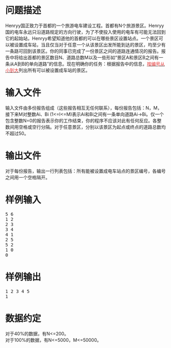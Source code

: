 

# 问题描述


Henryy国正致力于首都的一个旅游电车建设工程。首都有N个旅游景区。Henryy国的电车永远只沿道路规定的方向行驶，为了不使投入使用的电车有可能无法回到它的起始站，Henryy希望知道他的首都的可以在哪些景区设置站点。一个景区可以被设置成车站，当且仅当对于任意一个从该景区出发所能到达的景区，均至少有一条路可回到该景区。你的同事已完成了一份景区之间的道路连通情况的报告。报告中将给出首都的景区数目N、道路总数M以及一些形如“景区A和景区B之间有一条从A到B的单向道路”的信息。现在明确你的任务：根据报告中的信息，<u><span style="color:#E53333;">按编号从小到大</span></u>列出所有可以被设置成车站的景区。<br/>

# 输入文件


输入文件由多份报告组成（这些报告相互无任何联系），每份报告包括：N，M，接下来M对整数Ai、Bi (1&lt;=I&lt;=M)表示Ai和Bi之间有一条单向道路Ai-&gt;Bi。仅一个包含整数N=0的报告表示你的工作结束，你的程序不应该对此有任何反应。各整数间用空格或空行分隔。对于任意景区，分别以该景区为起点或终点的道路总数均不超过50。<br/>

# 输出文件


对于每份报告，输出一行列表包括：所有能被设置成电车站点的景区编号，各编号之间用一个空格隔开。<br/>

# 样例输入


<pre>5 6
1 2
2 3
3 4
4 1
2 5
5 2
1 0
0</pre>

# 样例输出


<pre>1 2 3 4 5
1</pre>

# 数据约定


对于40%的数据，有N&lt;=200。<br/>
对于100%的数据，有N&lt;=5000，M&lt;=50000。<br/>
<p>
<br/>
</p>
